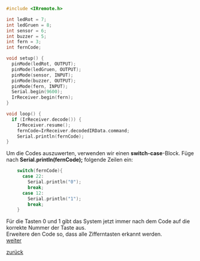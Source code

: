  <link rel="stylesheet" href="https://hi2272.github.io/StyleMD.css">


```C++
#include <IRremote.h>

int ledRot = 7;
int ledGruen = 8;
int sensor = 6;
int buzzer = 5;
int fern = 3;
int fernCode;

void setup() {
  pinMode(ledRot, OUTPUT);
  pinMode(ledGruen, OUTPUT);
  pinMode(sensor, INPUT);
  pinMode(buzzer, OUTPUT);
  pinMode(fern, INPUT);
  Serial.begin(9600);
  IrReceiver.begin(fern);
}

void loop() {
  if (IrReceiver.decode()) {
    IrReceiver.resume();
    fernCode=IrReceiver.decodedIRData.command;
    Serial.println(fernCode);
}
```
Um die Codes auszuwerten, verwenden wir einen **switch-case**-Block. Füge nach **Serial.println(fernCode);** folgende Zeilen ein:  
```C++
    switch(fernCode){
      case 22:
        Serial.println("0");
        break;
      case 12:
        Serial.println("1");
        break;
    }
```
Für die Tasten 0 und 1 gibt das System jetzt immer nach dem Code auf die korrekte Nummer der Taste aus.  
Erweitere den Code so, dass alle Zifferntasten erkannt werden.  
[weiter](loesung3.html)  

[zurück](../index.html)

